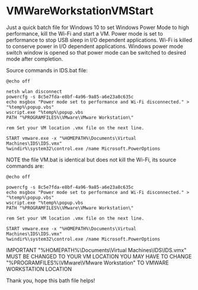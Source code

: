 # VMWareWorkstationVMStart
Just a quick batch file for Windows 10 to set Windows Power Mode to high performance, kill the Wi-Fi and start a VM.
Power mode is set to performance to stop USB sleep in I/O dependent applications.
Wi-Fi is killed to conserve power in I/O dependent applications.
Windows power mode switch window is opened so that power mode can be switched to desired mode after completion.

Source commands in IDS.bat file:

```
@echo off

netsh wlan disconnect
powercfg -s 8c5e7fda-e8bf-4a96-9a85-a6e23a8c635c
echo msgbox "Power mode set to performance and Wi-Fi disconnected." > "%temp%\popup.vbs"
wscript.exe "%temp%\popup.vbs
PATH "%PROGRAMFILES%\VMware\VMware Workstation\"

rem Set your VM location .vmx file on the next line.

START vmware.exe -x "%HOMEPATH%\Documents\Virtual Machines\IDS\IDS.vmx"
%windir%\system32\control.exe /name Microsoft.PowerOptions
```

NOTE the file VM.bat is identical but does not kill the Wi-Fi, its source commands are:

```
@echo off

powercfg -s 8c5e7fda-e8bf-4a96-9a85-a6e23a8c635c
echo msgbox "Power mode set to performance and Wi-Fi disconnected." > "%temp%\popup.vbs"
wscript.exe "%temp%\popup.vbs
PATH "%PROGRAMFILES%\VMware\VMware Workstation\"

rem Set your VM location .vmx file on the next line.

START vmware.exe -x "%HOMEPATH%\Documents\Virtual Machines\IDS\IDS.vmx"
%windir%\system32\control.exe /name Microsoft.PowerOptions
```

IMPORTANT
"%HOMEPATH%\Documents\Virtual Machines\IDS\IDS.vmx" MUST BE CHANGED TO YOUR VM LOCATION
YOU MAY HAVE TO CHANGE "%PROGRAMFILES%\VMware\VMware Workstation\" TO VMWARE WORKSTATION LOCATION

Thank you, hope this bath file helps!
